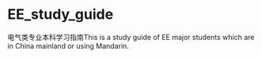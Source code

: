 # EE_study_guide
电气类专业本科学习指南This is a study guide of EE major students which are in China mainland or using Mandarin.
